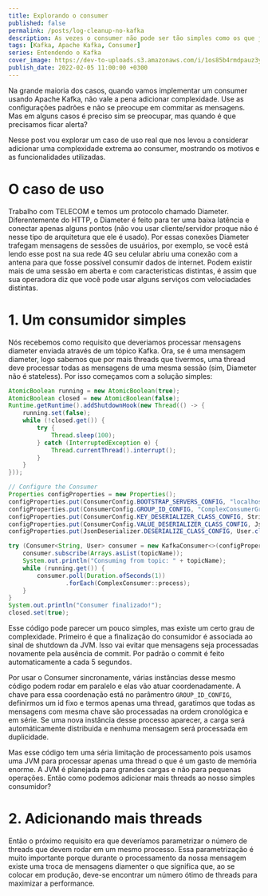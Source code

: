 ```yaml
---
title: Explorando o consumer
published: false
permalink: /posts/log-cleanup-no-kafka
description: As vezes o consumer não pode ser tão simples como os que já detalhamos, para isso precisamos conhecer como ele funciona e como podemos usar suas funcionalidades ao máximo.
tags: [Kafka, Apache Kafka, Consumer]
series: Entendendo o Kafka
cover_image: https://dev-to-uploads.s3.amazonaws.com/i/1os85b4rmdpauz3yjbsu.jpg
publish_date: 2022-02-05 11:00:00 +0300
---
```


Na grande maioria dos casos, quando vamos implementar um consumer usando Apache Kafka, não vale a pena adicionar complexidade. Use as configurações padrões e não se preocupe em commitar as mensagens. Mas em alguns casos é preciso sim se preocupar, mas quando é que precisamos ficar alerta?

Nesse post vou explorar um caso de uso real que nos levou a considerar adicionar uma complexidade extrema ao consumer, mostrando os motivos e as funcionalidades utilizadas.

# O caso de uso

Trabalho com TELECOM e temos um protocolo chamado Diameter. Diferentemente do HTTP, o Diameter é feito para ter uma baixa latência e conectar apenas alguns pontos (não vou usar cliente/servidor proque não é nesse tipo de arquitetura que ele é usado). Por essas conexões Diameter trafegam mensagens de sessões de usuários, por exemplo, se você está lendo esse post na sua rede 4G seu celular abriu uma conexão com a antena para que fosse possível consumir dados de internet. Podem existir mais de uma sessão em aberta e com caracteristicas distintas, é assim que sua operadora diz que você pode usar alguns serviços com velociadades distintas.

# 1. Um consumidor simples

Nós recebemos como requisito que deveriamos processar mensagens diameter enviada através de um tópico Kafka. Ora, se é uma mensagem diameter, logo sabemos que por mais threads que tivermos, uma thread deve processar todas as mensagens de uma mesma sessão (sim, Diameter não é stateless). Por isso começamos com a solução simples:

```java
AtomicBoolean running = new AtomicBoolean(true);
AtomicBoolean closed = new AtomicBoolean(false);
Runtime.getRuntime().addShutdownHook(new Thread(() -> {
    running.set(false);
    while (!closed.get()) {
        try {
            Thread.sleep(100);
        } catch (InterruptedException e) {
            Thread.currentThread().interrupt();
        }
    }
}));

// Configure the Consumer
Properties configProperties = new Properties();
configProperties.put(ConsumerConfig.BOOTSTRAP_SERVERS_CONFIG, "localhost:29092");
configProperties.put(ConsumerConfig.GROUP_ID_CONFIG, "ComplexConsumerGroup");
configProperties.put(ConsumerConfig.KEY_DESERIALIZER_CLASS_CONFIG, StringDeserializer.class);
configProperties.put(ConsumerConfig.VALUE_DESERIALIZER_CLASS_CONFIG, JsonDeserializer.class);
configProperties.put(JsonDeserializer.DESERIALIZE_CLASS_CONFIG, User.class);

try (Consumer<String, User> consumer = new KafkaConsumer<>(configProperties)) {
    consumer.subscribe(Arrays.asList(topicName));
    System.out.println("Consuming from topic: " + topicName);
    while (running.get()) {
        consumer.poll(Duration.ofSeconds(1))
                .forEach(ComplexConsumer::process);
    }
}
System.out.println("Consumer finalizado!");
closed.set(true);
```

Esse código pode parecer um pouco simples, mas existe um certo grau de complexidade. Primeiro é que a finalização do consumidor é associada ao sinal de shutdown da JVM. Isso vai evitar que mensagens seja processadas novamente pela ausência de commit. Por padrão o commit é feito automaticamente a cada 5 segundos. 

Por usar o Consumer sincronamente, várias instâncias desse mesmo código podem rodar em paralelo e elas vão atuar coordenadamente. A chave para essa coordenação está no parâmentro `GROUP_ID_CONFIG`, definirmos um id fixo e termos apenas uma thread, garatimos que todas as mensagens com mesma chave são processadas na ordem cronológica e em série. Se uma nova instância desse processo aparecer, a carga será automáticamente distribuida e nenhuma mensagem será processada em duplicidade.

Mas esse código tem uma séria limitação de processamento pois usamos uma JVM para processar apenas uma thread o que é um gasto de memória enorme. A JVM é planejada para grandes cargas e não para pequenas operações. Então como podemos adicionar mais threads ao nosso simples consumidor?

# 2. Adicionando mais threads

Então o próximo requisito era que deveríamos parametrizar o número de threads que devem rodar em um mesmo processo. Essa parametrização é muito importante porque durante o processamento da nossa mensagem existe uma troca de mensagens diamenter o que significa que, ao se colocar em produção, deve-se encontrar um número ótimo de threads para maximizar a performance.